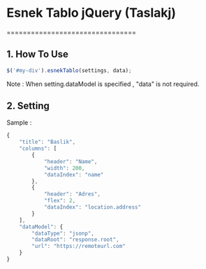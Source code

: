 # Esnek Tablo jQuery (Taslakj)
================================

## 1. How To Use

```js
$('#my-div').esnekTablo(settings, data);
```

Note : When setting.dataModel is specified , "data" is not required. 

## 2. Setting

Sample :

```js
{
    "title": "Baslik",
    "columns": [
        {
            "header": "Name",
            "width": 200,
            "dataIndex": "name"
        },
        {
            "header": "Adres",
            "flex": 2,
            "dataIndex": "location.address"
        }
    ],
    "dataModel": {
        "dataType": "jsonp",
        "dataRoot": "response.root",
        "url": "https://remoteurl.com"
    }
}
```





